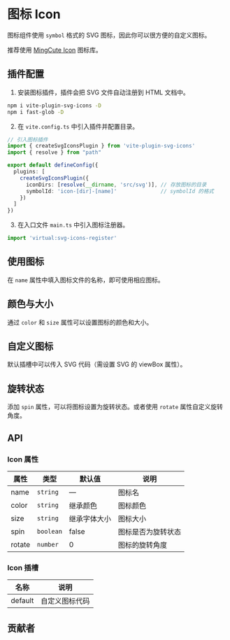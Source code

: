 # 图标 Icon
图标组件使用 `symbol` 格式的 SVG 图标，因此你可以很方便的自定义图标。

推荐使用 [MingCute Icon](https://www.mingcute.com/) 图标库。


## 插件配置
1. 安装图标插件，插件会把 SVG 文件自动注册到 HTML 文档中。
```bash
npm i vite-plugin-svg-icons -D
npm i fast-glob -D
```

2. 在 `vite.config.ts` 中引入插件并配置目录。
```ts
// 引入图标插件
import { createSvgIconsPlugin } from 'vite-plugin-svg-icons'
import { resolve } from "path"

export default defineConfig({
  plugins: [
    createSvgIconsPlugin({
      iconDirs: [resolve(__dirname, 'src/svg')], // 存放图标的目录
      symbolId: 'icon-[dir]-[name]'              // symbolId 的格式
    })
  ]
})
```

3. 在入口文件 `main.ts` 中引入图标注册器。
```ts
import 'virtual:svg-icons-register'
```



## 使用图标

在 `name` 属性中填入图标文件的名称，即可使用相应图标。

<demo src="./src/icon/use.vue"/>


## 颜色与大小
通过 `color` 和 `size` 属性可以设置图标的颜色和大小。
<demo src="./src/icon/color.vue"/>


## 自定义图标
默认插槽中可以传入 SVG 代码（需设置 SVG 的 viewBox 属性）。
<demo src="./src/icon/svg.vue"/>


## 旋转状态
添加 `spin` 属性，可以将图标设置为旋转状态。或者使用 `rotate` 属性自定义旋转角度。
<demo src="./src/icon/spin.vue"/>



## API

### Icon 属性
| 属性 | 类型 | 默认值 | 说明 |
| --- | --- | --- | --- |
| name | `string` | — | 图标名 |
| color | `string` | 继承颜色 | 图标颜色 |
| size | `string` | 继承字体大小 | 图标大小 |
| spin | `boolean` | false | 图标是否为旋转状态 |
| rotate | `number` | 0 | 图标的旋转角度 |

### Icon 插槽
| 名称 | 说明 |
| --- | --- |
| default | 自定义图标代码 |


## 贡献者
<member></member>